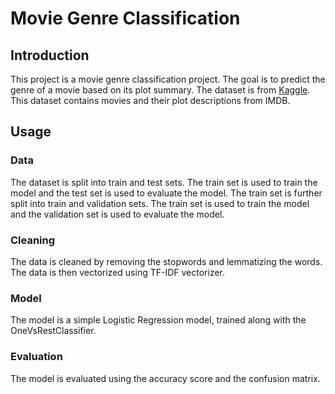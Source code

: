 # Movie Genre Classification

## Introduction

This project is a movie genre classification project. The goal is to predict the genre of a movie based on its plot summary. The dataset is from [Kaggle](https://www.kaggle.com/datasets/hijest/genre-classification-dataset-imdb). This dataset contains movies and their plot descriptions from IMDB.

## Usage

### Data

The dataset is split into train and test sets. The train set is used to train the model and the test set is used to evaluate the model. The train set is further split into train and validation sets. The train set is used to train the model and the validation set is used to evaluate the model.

### Cleaning

The data is cleaned by removing the stopwords and lemmatizing the words. The data is then vectorized using TF-IDF vectorizer.

### Model

The model is a simple Logistic Regression model, trained along with the OneVsRestClassifier.

### Evaluation

The model is evaluated using the accuracy score and the confusion matrix.
